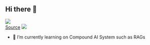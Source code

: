## Hi there 👋
![](https://raw.githubusercontent.com/Schweinepriester/Schweinepriester/master/MeagerHardtofindAlbertosaurus-size_restricted.gif)  
[Source](https://gfycat.com/meagerhardtofindalbertosaurus-hello-there-star-wars-prequelmemes)
![](https://komarev.com/ghpvc/?username=timbolo6)


- 🌱 I’m currently learning on Compound AI System such as RAGs

<!--
**timbolo6/timbolo6** is a ✨ _special_ ✨ repository because its `README.md` (this file) appears on your GitHub profile.

Here are some ideas to get you started:

- 🔭 I’m currently working on ...
- 🌱 I’m currently learning ...
- 👯 I’m looking to collaborate on ...
- 🤔 I’m looking for help with ...
- 💬 Ask me about ...
- 📫 How to reach me: ...
- 😄 Pronouns: ...
- ⚡ Fun fact: ...
-->
